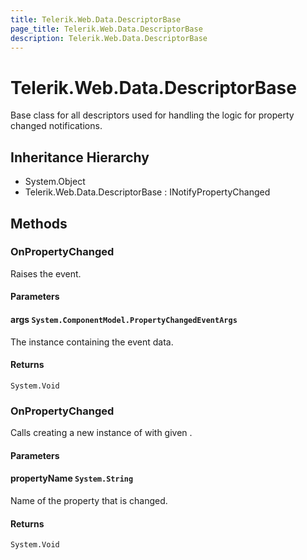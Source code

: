 ```yaml
---
title: Telerik.Web.Data.DescriptorBase
page_title: Telerik.Web.Data.DescriptorBase
description: Telerik.Web.Data.DescriptorBase
---
```


# Telerik.Web.Data.DescriptorBase

Base class for all descriptors used for
            handling the logic for property changed notifications.

## Inheritance Hierarchy

* System.Object
* Telerik.Web.Data.DescriptorBase : INotifyPropertyChanged

## Methods

###  OnPropertyChanged

Raises the  event.

#### Parameters

#### args `System.ComponentModel.PropertyChangedEventArgs`

The  instance containing the event data.

#### Returns

`System.Void` 

###  OnPropertyChanged

Calls 
            creating a new instance of  with given .

#### Parameters

#### propertyName `System.String`

Name of the property that is changed.

#### Returns

`System.Void` 

